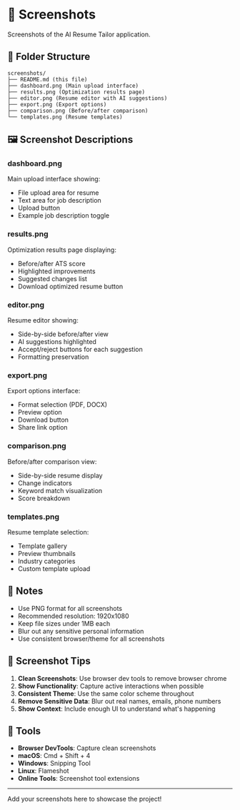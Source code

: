 # 📸 Screenshots

Screenshots of the AI Resume Tailor application.

## 📁 Folder Structure

```
screenshots/
├── README.md (this file)
├── dashboard.png (Main upload interface)
├── results.png (Optimization results page)
├── editor.png (Resume editor with AI suggestions)
├── export.png (Export options)
├── comparison.png (Before/after comparison)
└── templates.png (Resume templates)
```

## 🖼️ Screenshot Descriptions

### dashboard.png
Main upload interface showing:
- File upload area for resume
- Text area for job description
- Upload button
- Example job description toggle

### results.png
Optimization results page displaying:
- Before/after ATS score
- Highlighted improvements
- Suggested changes list
- Download optimized resume button

### editor.png
Resume editor showing:
- Side-by-side before/after view
- AI suggestions highlighted
- Accept/reject buttons for each suggestion
- Formatting preservation

### export.png
Export options interface:
- Format selection (PDF, DOCX)
- Preview option
- Download button
- Share link option

### comparison.png
Before/after comparison view:
- Side-by-side resume display
- Change indicators
- Keyword match visualization
- Score breakdown

### templates.png
Resume template selection:
- Template gallery
- Preview thumbnails
- Industry categories
- Custom template upload

## 📝 Notes

- Use PNG format for all screenshots
- Recommended resolution: 1920x1080
- Keep file sizes under 1MB each
- Blur out any sensitive personal information
- Use consistent browser/theme for all screenshots

## 🎨 Screenshot Tips

1. **Clean Screenshots**: Use browser dev tools to remove browser chrome
2. **Show Functionality**: Capture active interactions when possible
3. **Consistent Theme**: Use the same color scheme throughout
4. **Remove Sensitive Data**: Blur out real names, emails, phone numbers
5. **Show Context**: Include enough UI to understand what's happening

## 🔧 Tools

- **Browser DevTools**: Capture clean screenshots
- **macOS**: Cmd + Shift + 4
- **Windows**: Snipping Tool
- **Linux**: Flameshot
- **Online Tools**: Screenshot tool extensions

---

Add your screenshots here to showcase the project!

